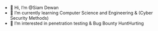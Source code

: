 
- 👋 Hi, I’m @Siam Dewan
- 🌱 I’m currently learning Computer Science and Engineering & (Cyber Security Methods)
- 👀 I’m interested in penetration testing & Bug Bounty HuntHurting 
